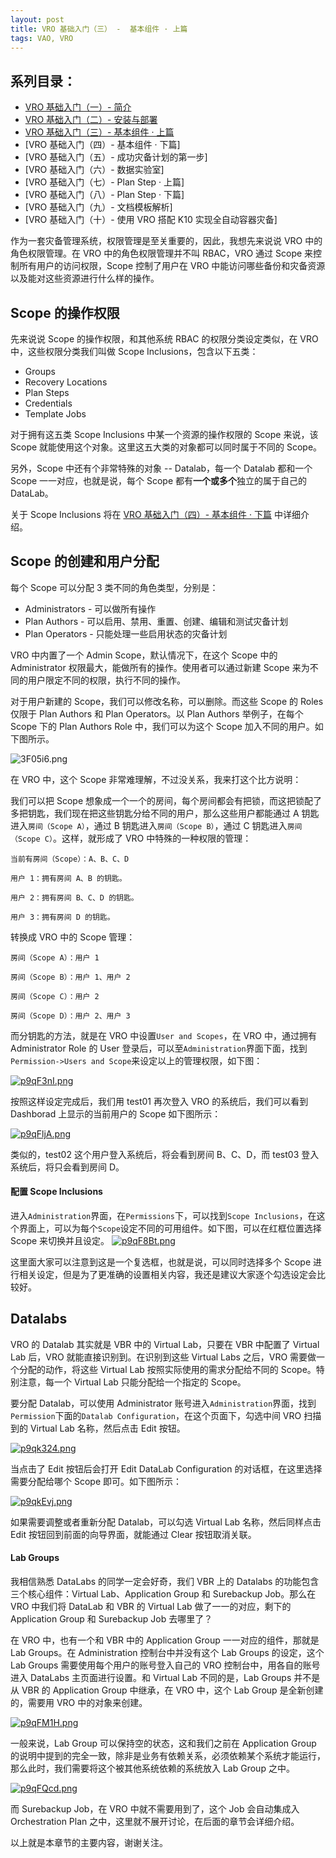 ```yaml
---
layout: post
title: VRO 基础入门（三） -  基本组件 · 上篇
tags: VAO, VRO
---
```


## 系列目录：

- [VRO 基础入门（一）-  简介](https://blog.backupnext.cloud/_posts/2023-05-24-VRO-v6-Guide-01/)
- [VRO 基础入门（二）-  安装与部署](https://blog.backupnext.cloud/_posts/2023-05-25-VRO-v6-Guide-02/)
- [VRO 基础入门（三）-  基本组件 · 上篇](https://blog.backupnext.cloud/_posts/2023-05-26-VRO-v6-Guide-03/)
- [VRO 基础入门（四）-  基本组件 · 下篇]
- [VRO 基础入门（五）-  成功灾备计划的第一步]
- [VRO 基础入门（六）-  数据实验室]
- [VRO 基础入门（七）-  Plan Step  · 上篇]
- [VRO 基础入门（八）-  Plan Step  · 下篇]
- [VRO 基础入门（九）-  文档模板解析]
- [VRO 基础入门（十）-  使用 VRO 搭配 K10 实现全自动容器灾备]

作为一套灾备管理系统，权限管理是至关重要的，因此，我想先来说说 VRO 中的角色权限管理。在 VRO 中的角色权限管理并不叫 RBAC，VRO 通过 Scope 来控制所有用户的访问权限，Scope 控制了用户在 VRO 中能访问哪些备份和灾备资源以及能对这些资源进行什么样的操作。

## Scope 的操作权限

先来说说 Scope 的操作权限，和其他系统 RBAC 的权限分类设定类似，在 VRO 中，这些权限分类我们叫做 Scope Inclusions，包含以下五类：

 - Groups
 - Recovery Locations
 - Plan Steps
 - Credentials
 - Template Jobs

对于拥有这五类 Scope Inclusions 中某一个资源的操作权限的 Scope 来说，该 Scope 就能使用这个对象。这里这五大类的对象都可以同时属于不同的 Scope。

另外，Scope 中还有个非常特殊的对象 -- Datalab，每一个 Datalab 都和一个 Scope 一一对应，也就是说，每个 Scope 都有**一个或多个**独立的属于自己的 DataLab。

关于 Scope Inclusions 将在 [VRO 基础入门（四）-  基本组件 · 下篇](https://blog.backupnext.cloud/_posts/2020-02-20-VRO-Guide-04/) 中详细介绍。

## Scope 的创建和用户分配
每个 Scope 可以分配 3 类不同的角色类型，分别是：
- Administrators - 可以做所有操作
- Plan Authors - 可以启用、禁用、重置、创建、编辑和测试灾备计划
- Plan Operators - 只能处理一些启用状态的灾备计划

VRO 中内置了一个 Admin Scope，默认情况下，在这个 Scope 中的 Administrator 权限最大，能做所有的操作。使用者可以通过新建 Scope 来为不同的用户限定不同的权限，执行不同的操作。

对于用户新建的 Scope，我们可以修改名称，可以删除。而这些 Scope 的 Roles 仅限于 Plan Authors 和 Plan Operators。以 Plan Authors 举例子，在每个 Scope 下的 Plan Authors Role 中，我们可以为这个 Scope 加入不同的用户。如下图所示。

![3F05i6.png](https://s2.ax1x.com/2020/02/18/3F05i6.png)

在 VRO 中，这个 Scope 非常难理解，不过没关系，我来打这个比方说明：

我们可以把 Scope 想象成一个一个的房间，每个房间都会有把锁，而这把锁配了多把钥匙，我们现在把这些钥匙分给不同的用户，那么这些用户都能通过 A 钥匙进入`房间（Scope A）`，通过 B 钥匙进入`房间（Scope B）`，通过 C 钥匙进入`房间（Scope C）`。这样，就形成了 VRO 中特殊的一种权限的管理：

```
当前有房间（Scope）：A、B、C、D

用户 1：拥有房间 A、B 的钥匙。

用户 2：拥有房间 B、C、D 的钥匙。

用户 3：拥有房间 D 的钥匙。
```

转换成 VRO 中的 Scope 管理：

```
房间（Scope A）：用户 1

房间（Scope B）：用户 1、用户 2

房间（Scope C）：用户 2

房间（Scope D）：用户 2、用户 3
```

而分钥匙的方法，就是在 VRO 中设置`User and Scopes`，在 VRO 中，通过拥有 Administrator Role 的 User 登录后，可以至`Administration`界面下面，找到`Permission->Users and Scope`来设定以上的管理权限，如下图：

[![p9qF3nI.png](https://s1.ax1x.com/2023/05/26/p9qF3nI.png)](https://imgse.com/i/p9qF3nI)

按照这样设定完成后，我们用 test01 再次登入 VRO 的系统后，我们可以看到 Dashborad 上显示的当前用户的 Scope 如下图所示：

[![p9qFljA.png](https://s1.ax1x.com/2023/05/26/p9qFljA.png)](https://imgse.com/i/p9qFljA)

类似的，test02 这个用户登入系统后，将会看到房间 B、C、D，而 test03 登入系统后，将只会看到房间 D。

#### 配置 Scope Inclusions

进入`Administration`界面，在`Permissions`下，可以找到`Scope Inclusions`，在这个界面上，可以为每个`Scope`设定不同的可用组件。如下图，可以在红框位置选择 Scope 来切换并且设定。
[![p9qF8Bt.png](https://s1.ax1x.com/2023/05/26/p9qF8Bt.png)](https://imgse.com/i/p9qF8Bt)

这里面大家可以注意到这是一个复选框，也就是说，可以同时选择多个 Scope 进行相关设定，但是为了更准确的设置相关内容，我还是建议大家逐个勾选设定会比较好。

## Datalabs

VRO 的 Datalab 其实就是 VBR 中的 Virtual Lab，只要在 VBR 中配置了 Virtual Lab 后，VRO 就能直接识别到。在识别到这些 Virtual Labs 之后，VRO 需要做一个分配的动作，将这些 Virtual Lab 按照实际使用的需求分配给不同的 Scope。特别注意，每一个 Virtual Lab 只能分配给一个指定的 Scope。

要分配 Datalab，可以使用 Administrator 账号进入`Administration`界面，找到`Permission`下面的`Datalab Configuration`，在这个页面下，勾选中间 VRO 扫描到的 Virtual Lab 名称，然后点击 Edit 按钮。

[![p9qk324.png](https://s1.ax1x.com/2023/05/26/p9qk324.png)](https://imgse.com/i/p9qk324)

当点击了 Edit 按钮后会打开 Edit DataLab Configuration 的对话框，在这里选择需要分配给哪个 Scope 即可。如下图所示：

[![p9qkEvj.png](https://s1.ax1x.com/2023/05/26/p9qkEvj.png)](https://imgse.com/i/p9qkEvj)

如果需要调整或者重新分配 Datalab，可以勾选 Virtual Lab 名称，然后同样点击 Edit 按钮回到前面的向导界面，就能通过 Clear 按钮取消关联。

#### Lab Groups

我相信熟悉 DataLabs 的同学一定会好奇，我们 VBR 上的 Datalabs 的功能包含三个核心组件：Virtual Lab、Application Group 和 Surebackup Job。那么在 VRO 中我们将 DataLab 和 VBR 的 Virtual Lab 做了一一的对应，剩下的 Application Group 和 Surebackup Job 去哪里了？

在 VRO 中，也有一个和 VBR 中的 Application Group 一一对应的组件，那就是 Lab Groups。在 Administration 控制台中并没有这个 Lab Groups 的设定，这个 Lab Groups 需要使用每个用户的账号登入自己的 VRO 控制台中，用各自的账号进入 DataLabs 主页面进行设置。和 Virtual Lab 不同的是，Lab Groups 并不是从 VBR 的 Application Group 中继承，在 VRO 中，这个 Lab Group 是全新创建的，需要用 VRO 中的对象来创建。

[![p9qFM1H.png](https://s1.ax1x.com/2023/05/26/p9qFM1H.png)](https://imgse.com/i/p9qFM1H)

一般来说，Lab Group 可以保持空的状态，这和我们之前在 Application Group 的说明中提到的完全一致，除非是业务有依赖关系，必须依赖某个系统才能运行，那么此时，我们需要将这个被其他系统依赖的系统放入 Lab Group 之中。

[![p9qFQcd.png](https://s1.ax1x.com/2023/05/26/p9qFQcd.png)](https://imgse.com/i/p9qFQcd)

而 Surebackup Job，在 VRO 中就不需要用到了，这个 Job 会自动集成入 Orchestration Plan 之中，这里就不展开讨论，在后面的章节会详细介绍。

以上就是本章节的主要内容，谢谢关注。
